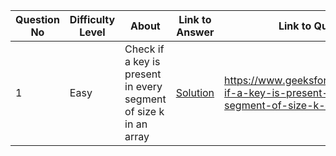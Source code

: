 Question No | Difficulty Level | About | Link to Answer | Link to Question
------------|------------------|-------|----------------|-----------------
1 | Easy | Check if a key is present in every segment of size k in an array | [Solution](./1.py)| https://www.geeksforgeeks.org/check-if-a-key-is-present-in-every-segment-of-size-k-in-an-array/
